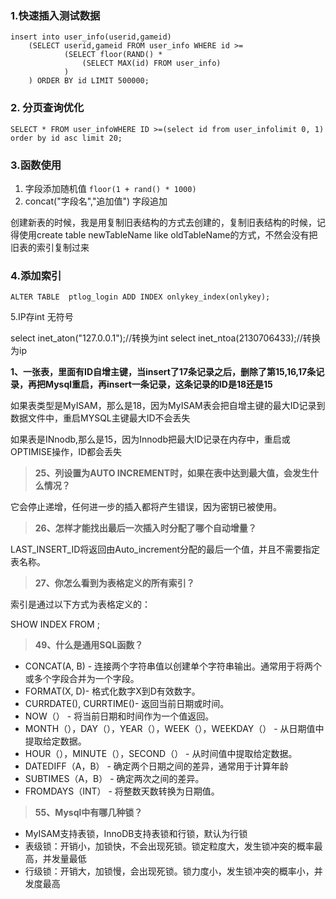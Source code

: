 ### 1.快速插入测试数据

```
insert into user_info(userid,gameid)
	(SELECT userid,gameid FROM user_info WHERE id >=
			(SELECT floor(RAND() * 
				(SELECT MAX(id) FROM user_info)
			)
	) ORDER BY id LIMIT 500000; 

```

### 2. 分页查询优化

```
SELECT * FROM user_infoWHERE ID >=(select id from user_infolimit 0, 1) order by id asc limit 20;
```

### 3.函数使用

1. 字段添加随机值 `floor(1 + rand() * 1000) `
2. concat("字段名","追加值") 字段追加

 创建新表的时候，我是用复制旧表结构的方式去创建的，复制旧表结构的时候，记得使用create table newTableName like oldTableName的方式，不然会没有把旧表的索引复制过来

### 4.添加索引

```
ALTER TABLE  ptlog_login ADD INDEX onlykey_index(onlykey);
```

5.IP存int 无符号

select inet_aton("127.0.0.1");//转换为int
select inet_ntoa(2130706433);//转换为ip




**1、一张表，里面有ID自增主键，当insert了17条记录之后，删除了第15,16,17条记录，再把Mysql重启，再insert一条记录，这条记录的ID是18还是15**

如果表类型是MyISAM，那么是18，因为MyISAM表会把自增主键的最大ID记录到数据文件中，重启MYSQL主键最大ID不会丢失

如果表是INnodb,那么是15，因为Innodb把最大ID记录在内存中，重启或OPTIMISE操作，ID都会丢失

> **25、列设置为AUTO INCREMENT时，如果在表中达到最大值，会发生什么情况？**

它会停止递增，任何进一步的插入都将产生错误，因为密钥已被使用。

> **26、怎样才能找出最后一次插入时分配了哪个自动增量？**

LAST_INSERT_ID将返回由Auto_increment分配的最后一个值，并且不需要指定表名称。

> **27、你怎么看到为表格定义的所有索引？**

索引是通过以下方式为表格定义的：

SHOW INDEX FROM <tablename>;

> **49、什么是通用SQL函数？**

- CONCAT(A, B) - 连接两个字符串值以创建单个字符串输出。通常用于将两个或多个字段合并为一个字段。
- FORMAT(X, D)- 格式化数字X到D有效数字。
- CURRDATE(), CURRTIME()- 返回当前日期或时间。
- NOW（） - 将当前日期和时间作为一个值返回。
- MONTH（），DAY（），YEAR（），WEEK（），WEEKDAY（） - 从日期值中提取给定数据。
- HOUR（），MINUTE（），SECOND（） - 从时间值中提取给定数据。
- DATEDIFF（A，B） - 确定两个日期之间的差异，通常用于计算年龄
- SUBTIMES（A，B） - 确定两次之间的差异。
- FROMDAYS（INT） - 将整数天数转换为日期值。

> **55、Mysql中有哪几种锁？**

- MyISAM支持表锁，InnoDB支持表锁和行锁，默认为行锁
- 表级锁：开销小，加锁快，不会出现死锁。锁定粒度大，发生锁冲突的概率最高，并发量最低
- 行级锁：开销大，加锁慢，会出现死锁。锁力度小，发生锁冲突的概率小，并发度最高